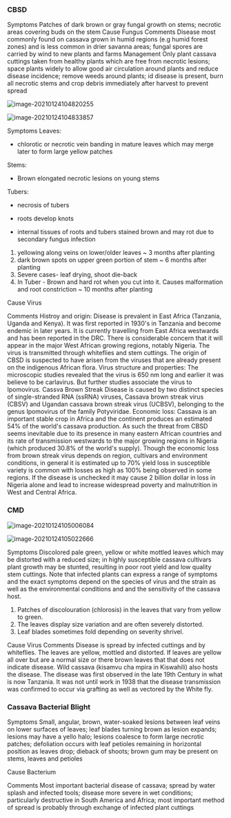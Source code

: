 ### CBSD

Symptoms
Patches of dark brown or gray fungal growth on stems; necrotic areas covering buds on the stem
Cause
Fungus
Comments
Disease most commonly found on cassava grown in humid regions (e.g humid forest zones) and is less common in drier savanna areas; fungal spores are carried by wind to new plants and farms
Management
Only plant cassava cuttings taken from healthy plants which are free from necrotic lesions; space plants widely to allow good air circulation around plants and reduce disease incidence; remove weeds around plants; id disease is present, burn all necrotic stems and crop debris immediately after harvest to prevent spread

![image-20210124104820255](C:%5CUsers%5C86182%5CAppData%5CRoaming%5CTypora%5Ctypora-user-images%5Cimage-20210124104820255.png)

![image-20210124104833857](C:%5CUsers%5C86182%5CAppData%5CRoaming%5CTypora%5Ctypora-user-images%5Cimage-20210124104833857.png)

Symptoms
Leaves: 

- chlorotic or necrotic vein banding in mature leaves which may merge later to form large yellow patches

Stems:

- Brown elongated necrotic lesions on young stems

Tubers:

- necrosis of tubers

- roots develop knots

- internal tissues of roots and tubers stained brown and may rot due to secondary fungus infection

1. yellowing along veins on lower/older leaves ~ 3 months after planting
2. dark brown spots on upper green portion of stem ~ 6 months after planting
3. Severe cases- leaf drying, shoot die-back
4. In Tuber - Brown and hard rot when you cut into it. Causes malformation and root
constriction ~ 10 months after planting

Cause
Virus

Comments
Histroy and origin: Disease is prevalent in East Africa (Tanzania, Uganda and Kenya). It was first reported in 1930's in Tanzania and become endemic in later years. It is currently travelling from East Africa westwards and has been reported in the DRC. There is considerable concern that it will appear in the major West African growing regions, notably Nigeria. The virus is transmitted through whiteflies and stem cuttings. The origin of CBSD is suspected to have arisen from the viruses that are already present on the indigenous African flora. Virus structure and properties: The microscopic studies revealed that the virus is 650 nm long and earlier it was believe to be carlavirus. But further studies associate the virus to Ipomovirus. Cassva Brown Streak Disease is caused by two distinct species of single-stranded RNA (ssRNA) viruses, Cassava brown streak virus (CBSV) and Ugandan cassava brown streak virus (UCBSV), belonging to the genus Ipomovirus of the family Potyviridae. Economic loss: Cassava is an important stable crop in Africa and the continent produces an estimated 54% of the world's cassava production. As such the threat from CBSD seems inevitable due to its presence in many eastern African countries and its rate of transmission westwards to the major growing regions in Nigeria (which produced 30.8% of the world's supply). Though the economic loss from brown streak virus depends on region, cultivars and environment conditions, in general it is estimated up to 70% yield loss in susceptible variety is common with losses as high as 100% being observed in some regions. If the disease is unchecked it may cause 2 billion dollar in loss in Nigeria alone and lead to increase widespread poverty and malnutrition in West and Central Africa.

### CMD

![image-20210124105006084](C:%5CUsers%5C86182%5CAppData%5CRoaming%5CTypora%5Ctypora-user-images%5Cimage-20210124105006084.png)

![image-20210124105022666](C:%5CUsers%5C86182%5CAppData%5CRoaming%5CTypora%5Ctypora-user-images%5Cimage-20210124105022666.png)

Symptoms
Discolored pale green, yellow or white mottled leaves which may be distorted with a reduced size; in highly susceptible cassava cultivars plant growth may be stunted, resulting in poor root yield and low quality stem cuttings. Note that infected plants can express a range of symptoms and the exact symptoms depend on the species of virus and the strain as well as the environmental conditions and and the sensitivity of the cassava host.

1. Patches of discolouration (chlorosis) in the leaves that vary from yellow to green.
2. The leaves display size variation and are often severely distorted.
3. Leaf blades sometimes fold depending on severity shrivel.

Cause
Virus
Comments
Disease is spread by infected cuttings and by whiteflies. The leaves are yellow, mottled and distorted. If leaves are yellow all over but are a normal size or there brown leaves that that does not indicate disease. Wild cassava (kisamvu cha mpira in Kiswahili) also hosts the disease. The disease was first observed in the late 19th Century in what is now Tanzania. It was not until work in 1938 that the disease transmission was confirmed to occur via grafting as well as vectored by the White fly.

### Cassava Bacterial Blight

Symptoms
Small, angular, brown, water-soaked lesions between leaf veins on lower surfaces of leaves; leaf blades turning brown as lesion expands; lesions may have a yello halo; lesions coalesce to form large necrotic patches; defoliation occurs with leaf petioles remaining in horizontal position as leaves drop; dieback of shoots; brown gum may be present on stems, leaves and petioles

Cause
Bacterium

Comments
Most important bacterial disease of cassava; spread by water splash and infected tools; disease more severe in wet conditions; particularly destructive in South America and Africa; most important method of spread is probably through exchange of infected plant cuttings